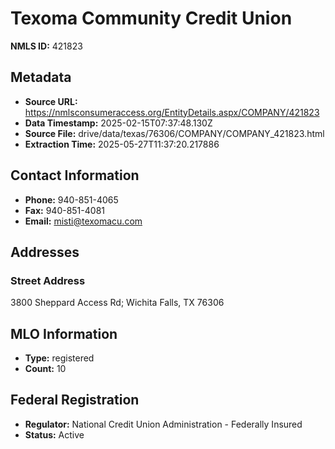 # Texoma Community Credit Union

**NMLS ID:** 421823

## Metadata
- **Source URL:** https://nmlsconsumeraccess.org/EntityDetails.aspx/COMPANY/421823
- **Data Timestamp:** 2025-02-15T07:37:48.130Z
- **Source File:** drive/data/texas/76306/COMPANY/COMPANY_421823.html
- **Extraction Time:** 2025-05-27T11:37:20.217886

## Contact Information
- **Phone:** 940-851-4065
- **Fax:** 940-851-4081
- **Email:** misti@texomacu.com

## Addresses
### Street Address
3800 Sheppard Access Rd; Wichita Falls, TX 76306

## MLO Information
- **Type:** registered
- **Count:** 10

## Federal Registration
- **Regulator:** National Credit Union Administration - Federally Insured
- **Status:** Active
